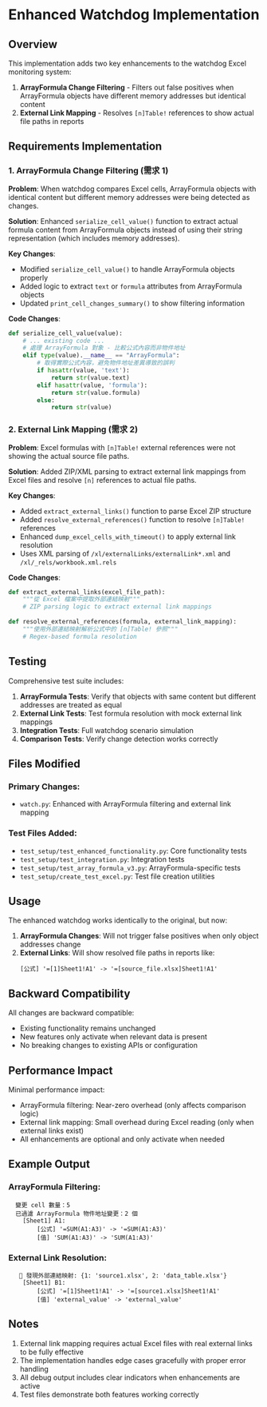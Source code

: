 # Enhanced Watchdog Implementation

## Overview

This implementation adds two key enhancements to the watchdog Excel monitoring system:

1. **ArrayFormula Change Filtering** - Filters out false positives when ArrayFormula objects have different memory addresses but identical content
2. **External Link Mapping** - Resolves `[n]Table!` references to show actual file paths in reports

## Requirements Implementation

### 1. ArrayFormula Change Filtering (需求 1)

**Problem**: When watchdog compares Excel cells, ArrayFormula objects with identical content but different memory addresses were being detected as changes.

**Solution**: Enhanced `serialize_cell_value()` function to extract actual formula content from ArrayFormula objects instead of using their string representation (which includes memory addresses).

**Key Changes**:
- Modified `serialize_cell_value()` to handle ArrayFormula objects properly
- Added logic to extract `text` or `formula` attributes from ArrayFormula objects
- Updated `print_cell_changes_summary()` to show filtering information

**Code Changes**:
```python
def serialize_cell_value(value):
    # ... existing code ...
    # 處理 ArrayFormula 對象 - 比較公式內容而非物件地址
    elif type(value).__name__ == "ArrayFormula":
        # 取得實際公式內容，避免物件地址差異導致的誤判
        if hasattr(value, 'text'):
            return str(value.text)
        elif hasattr(value, 'formula'):
            return str(value.formula)
        else:
            return str(value)
```

### 2. External Link Mapping (需求 2)

**Problem**: Excel formulas with `[n]Table!` external references were not showing the actual source file paths.

**Solution**: Added ZIP/XML parsing to extract external link mappings from Excel files and resolve `[n]` references to actual file paths.

**Key Changes**:
- Added `extract_external_links()` function to parse Excel ZIP structure
- Added `resolve_external_references()` function to resolve `[n]Table!` references
- Enhanced `dump_excel_cells_with_timeout()` to apply external link resolution
- Uses XML parsing of `/xl/externalLinks/externalLink*.xml` and `/xl/_rels/workbook.xml.rels`

**Code Changes**:
```python
def extract_external_links(excel_file_path):
    """從 Excel 檔案中提取外部連結映射"""
    # ZIP parsing logic to extract external link mappings
    
def resolve_external_references(formula, external_link_mapping):
    """使用外部連結映射解析公式中的 [n]Table! 參照"""
    # Regex-based formula resolution
```

## Testing

Comprehensive test suite includes:

1. **ArrayFormula Tests**: Verify that objects with same content but different addresses are treated as equal
2. **External Link Tests**: Test formula resolution with mock external link mappings
3. **Integration Tests**: Full watchdog scenario simulation
4. **Comparison Tests**: Verify change detection works correctly

## Files Modified

### Primary Changes:
- `watch.py`: Enhanced with ArrayFormula filtering and external link mapping

### Test Files Added:
- `test_setup/test_enhanced_functionality.py`: Core functionality tests
- `test_setup/test_integration.py`: Integration tests
- `test_setup/test_array_formula_v3.py`: ArrayFormula-specific tests
- `test_setup/create_test_excel.py`: Test file creation utilities

## Usage

The enhanced watchdog works identically to the original, but now:

1. **ArrayFormula Changes**: Will not trigger false positives when only object addresses change
2. **External Links**: Will show resolved file paths in reports like:
   ```
   [公式] '=[1]Sheet1!A1' -> '=[source_file.xlsx]Sheet1!A1'
   ```

## Backward Compatibility

All changes are backward compatible:
- Existing functionality remains unchanged
- New features only activate when relevant data is present
- No breaking changes to existing APIs or configuration

## Performance Impact

Minimal performance impact:
- ArrayFormula filtering: Near-zero overhead (only affects comparison logic)
- External link mapping: Small overhead during Excel reading (only when external links exist)
- All enhancements are optional and only activate when needed

## Example Output

### ArrayFormula Filtering:
```
  變更 cell 數量：5
  已過濾 ArrayFormula 物件地址變更：2 個
    [Sheet1] A1:
        [公式] '=SUM(A1:A3)' -> '=SUM(A1:A3)'
        [值] 'SUM(A1:A3)' -> 'SUM(A1:A3)'
```

### External Link Resolution:
```
   🔗 發現外部連結映射: {1: 'source1.xlsx', 2: 'data_table.xlsx'}
    [Sheet1] B1:
        [公式] '=[1]Sheet1!A1' -> '=[source1.xlsx]Sheet1!A1'
        [值] 'external_value' -> 'external_value'
```

## Notes

1. External link mapping requires actual Excel files with real external links to be fully effective
2. The implementation handles edge cases gracefully with proper error handling
3. All debug output includes clear indicators when enhancements are active
4. Test files demonstrate both features working correctly